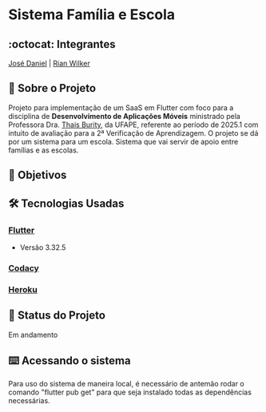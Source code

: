 # Sistema Família e Escola
## :octocat: Integrantes
[José Daniel](https://github.com/JoseDanielF) | [Rian Wilker](https://github.com/RWilker87) 
## :page_with_curl: Sobre o Projeto
Projeto para implementação de um SaaS em Flutter com foco para a disciplina de __Desenvolvimento de Aplicações Móveis__ ministrado pela Professora Dra. [Thais Burity](https://github.com/taburity), da UFAPE, referente ao período de 2025.1 com intuito de avaliação para a 2ª Verificação de Aprendizagem.
O projeto se dá por um sistema para um escola. Sistema que vai servir de apoio entre famílias e as escolas.

## :round_pushpin: Objetivos

## :hammer_and_wrench: Tecnologias Usadas
### [Flutter](https://flutter.dev/)
*   Versão 3.32.5
### [Codacy](https://www.codacy.com/product)
### [Heroku](https://www.heroku.com/)
## :construction: Status do Projeto
Em andamento
## :keyboard: Acessando o sistema
Para uso do sistema de maneira local, é necessário de antemão rodar o comando "flutter pub get" para que seja instalado todas as dependências necessárias. 
